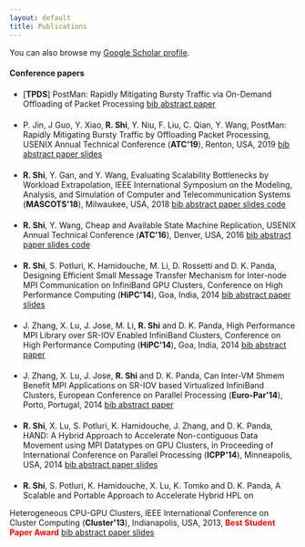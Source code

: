 ```yaml
---
layout: default
title: Publications
---
```


You can also browse my <a href="https://scholar.google.com/citations?user=WnQ255cAAAAJ&hl=en" target="_blank">Google Scholar profile</a>.
<br />

#### Conference papers
- <div style="margin-top:20px;">
  [<strong>TPDS</strong>] PostMan: Rapidly Mitigating Bursty Traffic via On-Demand Offloading of Packet Processing
  <span class="links btn-group">
    <a class="btn btn-default btn-xs dropdown-toggle" href="javascript:void(0);" onclick="$('#bib_tpds21').slideToggle('fast');return false;">
      <i class="fa fa-file-code-o"></i> bib
    </a>
    <a class="btn btn-default btn-xs dropdown-toggle" href="javascript:void(0);" onclick="$('#abs_tpds21').slideToggle('fast');return false;">
      <i class="fa fa-file-text-o"></i> abstract
    </a>
    <a class="btn btn-default btn-xs" href="../pub/paper/tpds-2021-rongshi.pdf">
      <i class="fa fa-file-pdf-o"></i> paper
    </a>
    <!--a class="btn btn-default btn-xs" href="">
      <i class="fa fa-file-pdf-o"></i> slides
    </a-->
    <!--a class="btn btn-default btn-xs" href="">
      <i class="fa fa-github-square"></i> code
    </a-->
  </span>
  <div id="bib_tpds21" style="display:none">
    <p style="background-color:#f0f0f0;font-size:70%;">
    @ARTICLE{rong-tpds2021,<br>
    author={Niu, Yipei and Jin, Panpan and Guo, Jian and Xiao, Yikai and Shi, Rong and Liu, Fangming and Qian, Chen and Wang, Yang},<br>
    journal={IEEE Transactions on Parallel and Distributed Systems},<br>
    title={PostMan: Rapidly Mitigating Bursty Traffic via On-Demand Offloading of Packet Processing},<br>
    year={2022},  volume={33},  number={2},  pages={374-387},<br>
    doi={10.1109/TPDS.2021.3092266}
    }
    </p>
  </div>
  <div id="abs_tpds21" class="abstract well" style="display:none">
  <p style="background-color:#f0f0f0;font-size:80%;">
  Unexpected bursty traffic brought by certain sudden events, such as news in the spotlight on a
  social network or discounted items on sale, can cause severe load imbalance in backend services.
  Migrating hot data - the standard approach to achieve load balance - meets a challenge when handling
  such unexpected load imbalance, because migrating data will slow down the server that is already under heavy pressure.
  This article proposes PostMan, an alternative approach to rapidly mitigate load imbalance for services processing small requests.
  Motivated by the observation that processing large packets incurs far less CPU overhead than processing small ones,
  PostMan deploys a number of middleboxes called helpers to assemble small packets into large ones for the heavily-loaded server.
  This approach essentially offloads the overhead of packet processing from the heavily-loaded server to helpers.
  To minimize the overhead, PostMan activates helpers on demand, only when bursty traffic is detected.
  The heavily-loaded server determines when clients connect/disconnect to/from helpers based on the real-time load statistics.
  To tolerate helper failures, PostMan can migrate connections across helpers and can ensure packet ordering despite such migration.
  Driven by real-world workloads, our evaluation shows that, with the help of PostMan, a Memcached server can mitigate bursty
  traffic within hundreds of milliseconds, while migrating data takes tens of seconds and increases the latency during migration. 
  </p>
  Y. Niu, P. Jin, J. Guo, Y Xiao, <strong>R. Shi</strong>, F. Liu, C. Qian, Y. Wang
  In IEEE Transactions on Parallel and Distributed Systems, June 2021
  </div>
  </div>

- <div style="margin-top:20px;">
  P. Jin, J Guo, Y. Xiao,<strong> R. Shi</strong>, Y. Niu, F. Liu, C. Qian, Y. Wang, PostMan: Rapidly Mitigating Bursty
  Traffic by Offloading Packet Processing, USENIX Annual Technical Conference (<strong>ATC'19</strong>), Renton, USA, 2019
  <span class="links btn-group">
    <a class="btn btn-default btn-xs dropdown-toggle" href="javascript:void(0);" onclick="$('#bib_atc19').slideToggle('fast');return false;">
      <i class="fa fa-file-code-o"></i> bib
    </a>
    <a class="btn btn-default btn-xs dropdown-toggle" href="javascript:void(0);" onclick="$('#abs_atc19').slideToggle('fast');return false;">
      <i class="fa fa-file-text-o"></i> abstract
    </a>
    <a class="btn btn-default btn-xs" href="../pub/paper/atc19-rongshi.pdf">
      <i class="fa fa-file-pdf-o"></i> paper
    </a>
    <a class="btn btn-default btn-xs" href="../pub/slides/atc19-slides.pdf">
      <i class="fa fa-file-pdf-o"></i> slides
    </a>
    <!--a class="btn btn-default btn-xs" href="">
      <i class="fa fa-github-square"></i> code
    </a-->
  </span>
  <div id="bib_atc19" style="display:none">
    <p style="background-color:#f0f0f0;font-size:70%;">
    @inproceedings {rong-atc18,<br>
    author = {Panpan Jin and Jian Guo and Yikai Xiao and Rong Shi and Yipei Niu and Fangming Liu and Chen Qian and Yang Wang},<br>
    title = {PostMan: Rapidly Mitigating Bursty Traffic by Offloading Packet Processing},<br>
    booktitle = {2019 {USENIX} Annual Technical Conference ({USENIX} {ATC} 19)},<br>
    year = {2019},<br>
    address = {Renton, WA},<br>
    pages = {849--862},<br>
    publisher = { {USENIX} Association},<br>
    }
    </p>
  </div>
  <div id="abs_atc19" class="abstract well" style="display:none">
  <p style="background-color:#f0f0f0;font-size:80%;">
  Unexpected bursty traffic due to certain sudden events, such as news
  in the spotlight on a social network or discounted items on sale,
  can cause severe load imbalance in backend services. Migrating hot
  data---the standard approach to achieve load balance---meets a challenge
  when handling such unexpected load imbalance, because migrating data will
  slow down the server that is already under heavy pressure.
  <br>
  This paper proposes PostMan, an alternative approach to rapidly mitigate
  load imbalance for services processing small requests. Motivated by the
  observation that processing large packets incurs far less CPU overhead than
  processing small ones, PostMan deploys a number of middleboxes called helpers
  to assemble small packets into large ones for the heavily-loaded server.
  This approach essentially offloads the overhead of packet processing from
  the heavily-loaded server to others. To minimize the overhead, PostMan
  activates helpers on demand, only when bursty traffic is detected. To
  tolerate helper failures, PostMan can migrate connections across helpers
  and can ensure packet ordering despite such migration. Our evaluation
  shows that, with the help of PostMan, a Memcached server can mitigate
  bursty traffic within hundreds of milliseconds, while migrating data takes
  tens of seconds and increases the latency during migration.
  </p>
  </div>
  </div>


- <div style="margin-top:20px;">
  <strong>R. Shi</strong>, Y. Gan, and Y. Wang, Evaluating Scalability Bottlenecks by Workload Extrapolation,
  IEEE International Symposium on the Modeling, Analysis, and Simulation of Computer and Telecommunication Systems (<strong>MASCOTS'18</strong>),
  Milwaukee, USA, 2018
  <span class="links btn-group">
    <a class="btn btn-default btn-xs dropdown-toggle" href="javascript:void(0);" onclick="$('#bib_mascots18').slideToggle('fast');return false;">
      <i class="fa fa-file-code-o"></i> bib
    </a>
    <a class="btn btn-default btn-xs dropdown-toggle" href="javascript:void(0);" onclick="$('#abs_mascots18').slideToggle('fast');return false;">
      <i class="fa fa-file-text-o"></i> abstract
    </a>
    <a class="btn btn-default btn-xs" href="../pub/paper/mascots2018-rongshi.pdf">
      <i class="fa fa-file-pdf-o"></i> paper
    </a>
    <a class="btn btn-default btn-xs" href="../pub/slides/mascots18-slide.pdf">
      <i class="fa fa-file-pdf-o"></i> slides
    </a>
    <a class="btn btn-default btn-xs" href="https://github.com/OSUSysLab/HadoopMetadataBench">
      <i class="fa fa-github-square"></i> code
    </a>
  </span>
  <div id="bib_mascots18" style="display:none">
    <p style="background-color:#f0f0f0;font-size:70%;">
    @inproceedings{rong-mascots18,<br>
    author = {R. Shi and Y. Gan and Y. Wang},<br>
    booktitle={2018 IEEE 26th International Symposium on Modelling, Analysis and Simulation of Computer and Telecommunication Systems (MASCOTS)},<br>
    title = {Evaluating Scalability Bottlenecks by Workload Extrapolation},<br>
    year = {2018},<br>
    address = {Milwaukee, WI, USA},<br>
    month={Sept},<br>
    }<br>
    </p>
  </div>
  <div id="abs_mascots18" class="abstract well" style="display:none">
  <p style="background-color:#f0f0f0;font-size:80%;">
  Testing a scalability bottleneck requires a large system to generate
  sufficient load, which is usually not accessible to researchers.
  To address this problem, this paper extrapolates the workload to a
  bottleneck node. The key observation that motivates our approach
  is that systems at a large scale are often repeating their behaviors at
  small scales, by running a job more times, running more nodes of the
  same type, or running more iterations of the same loop.
  Following this observation, we record a node’s workloads at
  small scales and extrapolate such workload at a large scale.
  Towards this goal, we have developed PatternMiner, a semi-automatic
  tool to identify how workload patterns change with scale.<br>
  We have tested our method on HDFS NameNode and YARN’s Resource
  Manager. Our evaluation shows that PatternMiner is able to predict
  98% of the workloads for NameNode and 83% of the workloads for the
  Resource Manager. Furthermore, by utilizing the extrapolated workload,
  we are able to emulate a cluster of up to 60,000 nodes with
  only 8 physical machines to evaluate NameNode and Resource Manager.
  </p>
  </div>
  </div>


- <div style="margin-top:20px;">
  <strong>R. Shi</strong>, Y. Wang, Cheap and Available State Machine Replication, USENIX Annual Technical Conference (<strong>ATC'16</strong>),
  Denver, USA, 2016
  <span class="links btn-group">
    <a class="btn btn-default btn-xs dropdown-toggle" href="javascript:void(0);" onclick="$('#bib_atc16').slideToggle('fast');return false;">
      <i class="fa fa-file-code-o"></i> bib
    </a>
    <a class="btn btn-default btn-xs dropdown-toggle" href="javascript:void(0);" onclick="$('#abs_atc16').slideToggle('fast');return false;">
      <i class="fa fa-file-text-o"></i> abstract
    </a>
    <a class="btn btn-default btn-xs" href="https://www.usenix.org/system/files/conference/atc16/atc16_paper-shi.pdf">
      <i class="fa fa-file-pdf-o"></i> paper
    </a>
    <a class="btn btn-default btn-xs" href="../pub/slides/atc16-RongShi.pdf">
      <i class="fa fa-file-pdf-o"></i> slides
    </a>
    <a class="btn btn-default btn-xs" href="https://github.com/vdr007/ThriftyPaxos">
      <i class="fa fa-github-square"></i> code
    </a>
  </span>
  <div id="bib_atc16" style="display:none">
    <p style="background-color:#f0f0f0;font-size:70%;">
    @inproceedings {rong-atc16,<br>
    author = {Rong Shi and Yang Wang},<br>
    title = {Cheap and Available State Machine Replication},<br>
    booktitle = {2016 {USENIX} Annual Technical Conference ({USENIX} {ATC} 16)},<br>
    year = {2016},<br>
    address = {Denver, CO},<br>
    pages = {265--279},<br>
    publisher = { {USENIX} Association},<br>
    <!-- two consecutive "{" error, use "{ {" -->
    }<br>
    </p>
  </div>
  <div id="abs_atc16" class="abstract well" style="display:none">
  <p style="background-color:#f0f0f0;font-size:80%;">
  This paper presents that, by combining on-demand instantiation and lazy
  recovery, we can reduce the cost of asynchronous state machine replication
  protocols, such as Paxos and UpRight, while maintaining their high
  availability. To reduce cost, we incorporate on-demand instantiation,
  which activates a subset of replicas first and activates backup ones when
  active ones fail. To solve its key limitation—the system can be halted
  for long when activating a backup replica, we apply lazy recovery,
  allowing the system to proceed while recovering backup nodes in the
  background. The key contribution of this paper is to identify that,
  when agreement nodes and exe- cution nodes are logically separated,
  they each presents a unique property that enables lazy recovery.
  We have applied this idea to Paxos and built ThriftyPaxos, which,
  as shown in the evaluation, can achieve higher throughput and
  similar availability comparing to standard Paxos,
  despite the fact that ThriftyPaxos activates fewer replicas.
  </p>
  </div>
  </div>

- <div style="margin-top:20px;">
  <strong>R. Shi</strong>, S. Potluri, K. Hamidouche, M. Li, D. Rossetti and D. K. Panda, Designing Efficient Small Message Transfer Mechanism for Inter-node MPI Communication on InfiniBand GPU Clusters, Conference on High Performance Computing (<strong>HiPC'14</strong>), Goa, India, 2014
  <span class="links btn-group">
    <a class="btn btn-default btn-xs dropdown-toggle" href="javascript:void(0);" onclick="$('#bib_hipc14').slideToggle('fast');return false;">
      <i class="fa fa-file-code-o"></i> bib
    </a>
    <a class="btn btn-default btn-xs dropdown-toggle" href="javascript:void(0);" onclick="$('#abs_hipc14').slideToggle('fast');return false;">
      <i class="fa fa-file-text-o"></i> abstract
    </a>
    <a class="btn btn-default btn-xs" href="../pub/paper/rong-hipc14.pdf">
      <i class="fa fa-file-pdf-o"></i> paper
    </a>
    <a class="btn btn-default btn-xs" href="../pub/slides/hipc14-rongshi-slides.pdf">
      <i class="fa fa-file-pdf-o"></i> slides
    </a>
  </span>
  <div id="bib_hipc14" style="display:none">
    <p style="background-color:#f0f0f0;font-size:70%;">
    @INPROCEEDINGS{rong-hipc14,<br>
    author={R. Shi and S. Potluri and K. Hamidouche and J. Perkins and M. Li and D. Rossetti and D. K. Panda},<br>
    booktitle={2014 21st International Conference on High Performance Computing (HiPC)},<br>
    title={Designing efficient small message transfer mechanism for inter-node MPI communication on InfiniBand GPU clusters},<br>
    year={2014},<br>
    pages={1-10},<br>
    address={Goa, India},<br>
    month={Dec},}<br>
    </p>
  </div>
  <div id="abs_hipc14" class="abstract well" style="display:none">
  <p style="background-color:#f0f0f0;font-size:80%;">
  Increasing number of MPI applications are being ported to take advantage of the compute power offered by GPUs. Data movement on GPU clusters continues to be the major bottleneck that keeps scientific applications from fully harnessing the potential of GPUs. Earlier, GPU-GPU inter-node communication has to move data from GPU memory to host memory before sending it over the network. MPI libraries like MVAPICH2 have provided solutions to alleviate this bottleneck using host-based pipelining techniques. Besides that, the newly introduced GPUDirect RDMA (GDR) is a promising solution to further solve this data movement bottleneck. However, existing design in MPI libraries applies the rendezvous protocol for all message sizes, which incurs considerable overhead for small message communications due to extra synchronization message exchange.
  <br>
  In this paper, we propose new techniques to optimize internode GPU-to-GPU communications for small message sizes. Our designs to support the eager protocol include efficient support at both sender and receiver sides. Furthermore, we propose a new data path to provide fast copies between host and GPUs memories. To the best of our knowledge, this is the first study to propose efficient designs for GPU communication for small message sizes, using eager protocol. Our experimental results demonstrate up to 45% and 63% reduction in latency for GPU-to-GPU and CPU-to-GPU point-to-piont communications, respectively. These designs boost the uni-directional bandwidth by 7.3x and 1.7x, respectively. We also evaluate our proposed design with two end-applications: GPULBM and HOOMD-blue. Performance numbers on Kepler GPUs shows that, compared to the best existing GDR design, our proposed designs achieve up to 23.4% latency reduction for GPULBM and 20.1% increase in average TPS for HOOMDblue, respectively.
  </p>
  </div>
  </div>


- <div style="margin-top:20px;">
  J. Zhang, X. Lu, J. Jose, M. Li, <strong>R. Shi</strong> and D. K. Panda, High Performance MPI Library over SR-IOV Enabled InfiniBand Clusters, Conference on High Performance Computing (<strong>HiPC'14</strong>), Goa, India, 2014
  <span class="links btn-group">
    <a class="btn btn-default btn-xs dropdown-toggle" href="javascript:void(0);" onclick="$('#bib_hipc14_2').slideToggle('fast');return false;">
      <i class="fa fa-file-code-o"></i> bib
    </a>
    <a class="btn btn-default btn-xs dropdown-toggle" href="javascript:void(0);" onclick="$('#abs_hipc14_2').slideToggle('fast');return false;">
      <i class="fa fa-file-text-o"></i> abstract
    </a>
    <a class="btn btn-default btn-xs" href="../pub/paper/zhang-hipc14.pdf">
      <i class="fa fa-file-pdf-o"></i> paper
    </a>
  </span>
  <div id="bib_hipc14_2" style="display:none">
    <p style="background-color:#f0f0f0;font-size:70%;">
    @InProceedings{jie-hipc14,<br>
      author =       {J. Zhang, X. Lu, J. Jose, M. Li, R. Shi, D. K. Panda},<br>
      title =        {High Performance MPI Library over SR-IOV Enabled InfiniBand Clusters},<br>
      booktitle =    {Proceedings of International Conference on High Performance Computing (HiPC)},<br>
      year =         2014,<br>
      address =      {Goa, India},<br>
      month =        {December 17-20}<br>
    }<br>
    </p>
  </div>
  <div id="abs_hipc14_2" class="abstract well" style="display:none">
  <p style="background-color:#f0f0f0;font-size:80%;">
  Virtualization has become a central role in HPC Cloud due to easy management and low cost of computation and communication. Recently, Single Root I/O Virtualization (SR-IOV) technology has been introduced for high-performance interconnects such as InfiniBand and can attain near to native performance for inter-node communication. However, the SR-IOV scheme lacks locality aware communication support, which leads to performance overheads for inter-VM communication within a same physical node. To address this issue, this paper first proposes a high performance design of MPI library over SR-IOV enabled InfiniBand clusters by dynamically detecting VM locality and coordinating data movements between SR-IOV and Inter-VM shared memory (IVShmem) channels. Through our proposed design, MPI applications running in virtualized mode can achieve efficient locality-aware communication on SR-IOV enabled InfiniBand clusters. In addition, we optimize communications in IVShmem and SR-IOV channels by analyzing the performance impact of core mechanisms and parameters inside MPI library to deliver better performance in virtual machines. Finally, we conduct comprehensive performance studies by using point-to-point and collective benchmarks, and HPC applications. Experimental evaluations show that our proposed MPI library design can significantly improve the performance for point-to-point and collective operations, and MPI applications with different InfiniBand transport protocols (RC and UD) by up to 158%, 76%, 43%, respectively, compared with SR-IOV. To the best of our knowledge, this is the first study to offer a high performance MPI library that supports efficient locality aware MPI communication over SR-IOV enabled InfiniBand clusters.
  </p>
  </div>
  </div>

- <div style="margin-top:20px;">
  J. Zhang, X. Lu, J. Jose, <strong>R. Shi</strong> and D. K. Panda, Can Inter-VM Shmem Benefit MPI Applications on SR-IOV based Virtualized InfiniBand Clusters, European Conference on Parallel Processing (<strong>Euro-Par'14</strong>), Porto, Portugal, 2014
  <span class="links btn-group">
    <a class="btn btn-default btn-xs dropdown-toggle" href="javascript:void(0);" onclick="$('#bib_europar14').slideToggle('fast');return false;">
      <i class="fa fa-file-code-o"></i> bib
    </a>
    <a class="btn btn-default btn-xs dropdown-toggle" href="javascript:void(0);" onclick="$('#abs_europar14').slideToggle('fast');return false;">
      <i class="fa fa-file-text-o"></i> abstract
    </a>
    <a class="btn btn-default btn-xs" href="../pub/paper/zhang-europar14.pdf">
      <i class="fa fa-file-pdf-o"></i> paper
    </a>
  </span>
  <div id="bib_europar14" style="display:none">
    <p style="background-color:#f0f0f0;font-size:70%;">
    @InProceedings{jie-europar14,<br>
      author =       {J. Zhang, X. Lu, J. Jose, R. Shi, D. K. Panda},<br>
      title =        {Can Inter-VM Shmem Benefit MPI Applications on
                        SR-IOV based Virtualized InfiniBand Clusters?},<br>
      booktitle =    {Proceedings of 20th International Conference Euro-Par 2014
                      Parallel Processing},<br>
      year =         2014,<br>
      address =      {Porto, Portugal},<br>
      month =        {August 25-29}<br>
    }<br>
    </p>
  </div>
  <div id="abs_europar14" class="abstract well" style="display:none">
  <p style="background-color:#f0f0f0;font-size:80%;">
  Single Root I/O Virtualization (SR-IOV) technology has been introduced for high-performance interconnects such as InfiniBand. Recent studies mainly focus on performance characteristics of high-performance communication middleware (e.g. MPI) and applications on SR-IOV enabled HPC clusters. However, current SR-IOV based MPI applications do not take advantage of the locality-aware communication on intra-host inter-VM environment. Although Inter-VM Shared Memory (IVShmem) has been proven to support efficient locality-aware communication, the performance benefits of IVShmem for MPI libraries on virtualized environments are yet to be explored. In this paper, we present a comprehensive performance evaluation for IVShmem backed MPI using micro-benchmarks and HPC applications. The performance evaluations show that, through IVShmem, the performance of MPI point-to-point and collective operations can be improved up to 193% and 91%, respectively. The application performance can be improved up to 96%, compared to SR-IOV. The results further show that IVShmem just brings minor overhead compared to native environment.
  </p>
  </div>
  </div>

- <div style="margin-top:20px;">
  <strong>R. Shi</strong>, X. Lu, S. Potluri, K. Hamidouche, J. Zhang, and D. K. Panda, HAND: A Hybrid Approach to Accelerate Non-contiguous Data Movement using MPI Datatypes on GPU Clusters, in Proceeding of International Conference on Parallel Processing (<strong>ICPP'14</strong>), Minneapolis, USA, 2014
  <span class="links btn-group">
    <a class="btn btn-default btn-xs dropdown-toggle" href="javascript:void(0);" onclick="$('#bib_icpp14').slideToggle('fast');return false;">
      <i class="fa fa-file-code-o"></i> bib
    </a>
    <a class="btn btn-default btn-xs dropdown-toggle" href="javascript:void(0);" onclick="$('#abs_icpp14').slideToggle('fast');return false;">
      <i class="fa fa-file-text-o"></i> abstract
    </a>
    <a class="btn btn-default btn-xs" href="../pub/paper/rong-icpp14.pdf">
      <i class="fa fa-file-pdf-o"></i> paper
    </a>
    <a class="btn btn-default btn-xs" href="../pub/slides/icpp14-rongshi-slides.pdf">
      <i class="fa fa-file-pdf-o"></i> slides
    </a>
  </span>
  <div id="bib_icpp14" style="display:none">
    <p style="background-color:#f0f0f0;font-size:70%;">
    @INPROCEEDINGS{rong-icpp14,<br>
    author={R. Shi and X. Lu and S. Potluri and K. Hamidouche and J. Zhang and D. K. Panda},<br>
    booktitle={2014 43rd International Conference on Parallel Processing},<br>
    title={HAND: A Hybrid Approach to Accelerate Non-contiguous Data Movement Using MPI Datatypes on GPU Clusters},<br>
    year={2014},<br>
    pages={221-230},<br>
    address = {Minneapolis, MN, USA},<br>
    month={Sept},}<br>
    </p>
  </div>
  <div id="abs_icpp14" class="abstract well" style="display:none">
  <p style="background-color:#f0f0f0;font-size:80%;">
  Increasing number of MPI applications are being ported to take advantage of the compute power offered by GPUs. Data movement continues to be the major bottleneck on GPU clusters, more so when data is non-contiguous, which is a common case in scientific applications. Existing techniques to optimize MPI datatype processing to improve performance of non-contiguous data movement handle only certain data patterns efficiently while incurring overheads for the others. In this paper, we first propose a set of optimized techniques to handle different MPI datatypes. Next, we propose a novel framework (HAND) that enables hybrid and adaptive selection among different techniques and tuning to achieve better performance with all datatypes. Our experimental results using modified DDTBench suite demonstrate up to 98% reduction in datatype latency. We also apply datatype aware design on an N-Body particle simulation application. Performance evaluation of this application on a 64 GPU cluster shows that our proposed approach can achieve up to 80% and 54% increase in performance by using struct and indexed datatypes compared to the existing best design. To the best of our knowledge, this is the first attempt to propose a hybrid and adaptive solution to integrate all existing schemes to optimize arbitrary non-contiguous data movement using MPI datatypes on GPU clusters.
  </p>
  </div>
  </div>

- <div style="margin-top:20px;">
  <strong>R. Shi</strong>, S. Potluri, K. Hamidouche, X. Lu, K. Tomko and D. K. Panda, A Scalable and Portable Approach to Accelerate Hybrid HPL on 
Heterogeneous CPU-GPU Clusters, IEEE International Conference on Cluster Computing (<strong>Cluster'13</strong>), Indianapolis, USA, 2013, <font color="red"><strong>Best Student Paper Award</strong></font>
  <span class="links btn-group">
    <a class="btn btn-default btn-xs dropdown-toggle" href="javascript:void(0);" onclick="$('#bib_cluster13').slideToggle('fast');return false;">
      <i class="fa fa-file-code-o"></i> bib
    </a>
    <a class="btn btn-default btn-xs dropdown-toggle" href="javascript:void(0);" onclick="$('#abs_cluster13').slideToggle('fast');return false;">
      <i class="fa fa-file-text-o"></i> abstract
    </a>
    <a class="btn btn-default btn-xs" href="../pub/paper/rong-cluster13.pdf">
      <i class="fa fa-file-pdf-o"></i> paper
    </a>
    <a class="btn btn-default btn-xs" href="../pub/slides/Cluster13-rongshi-slides.pdf">
      <i class="fa fa-file-pdf-o"></i> slides
    </a>
  </span>
  <div id="bib_cluster13" style="display:none">
    <p style="background-color:#f0f0f0;font-size:70%;">
    @INPROCEEDINGS{rong-cluster13,<br>
    author={R. Shi and S. Potluri and K. Hamidouche and X. Lu and K. Tomko and D. K. Panda},<br>
    booktitle={2013 IEEE International Conference on Cluster Computing (CLUSTER)},<br>
    title={A scalable and portable approach to accelerate hybrid HPL on heterogeneous CPU-GPU clusters},<br>
    year={2013},<br>
    pages={1-8},<br>
    address = {Indianapolis, IN, USA},<br>
    month={Sept},}<br>
    </p>
  </div>
  <div id="abs_cluster13" class="abstract well" style="display:none">
  <p style="background-color:#f0f0f0;font-size:80%;">
  Accelerating High-Performance Linkpack (HPL) on heterogeneous clusters with multi-core CPUs and GPUs has attracted a lot of attention from the High Performance Computing community. It is becoming common for large scale clusters to have GPUs on only a subset of nodes in order to limit system costs. The major challenge for HPL in this case is to efficiently take advantage of all the CPU and GPU resources available on a cluster. In this paper, we present a novel two-level workload partitioning approach for HPL that distributes workload based on the compute power of CPU/GPU nodes across the cluster. Our approach also handles multi-GPU configurations. Unlike earlier approaches for heterogeneous clusters with CPU and GPU nodes, our design takes advantage of asynchronous kernel launches and CUDA copies to overlap computation and CPU-GPU data movement. It uses techniques such as process grid reordering to reduce MPI communication/contention while ensuring load balance across nodes. Our experimental results using 32 GPU and 128 CPU nodes of Oakley, a research cluster at Ohio Supercomputer Center, shows that our proposed approach can achieve more than 80% of combined actual peak performance of CPU and GPU nodes. This provides 47% and 63% increase in the HPL performance that can be reported using only CPU nodes and only GPU nodes, respectively.
  </p>
  </div>
  </div>

<br />

